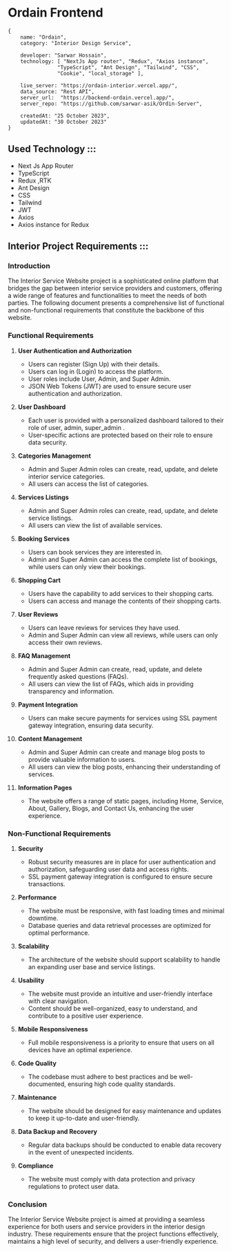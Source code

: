 # Ordain Frontend

```tsx
{
    name: "Ordain",
    category: "Interior Design Service",

    developer: "Sarwar Hossain",
    technology: [ "NextJs App router", "Redux", "Axios instance",
                "TypeScript", "Ant Design", "Tailwind", "CSS",
                "Cookie", "local_storage" ],

    live_server: "https://ordain-interior.vercel.app/",
    data_source: "Rest API",
    server_url:  "https://backend-ordain.vercel.app/",
    server_repo: "https://github.com/sarwar-asik/Ordin-Server",

    createdAt: "25 October 2023",
    updatedAt: "30 October 2023"
}
```

## Used Technology :::

- Next Js App Router
- TypeScript
- Redux ,RTK
- Ant Design
- CSS
- Tailwind
- JWT
- Axios
- Axios instance for Redux

## Interior Project Requirements :::

### Introduction

The Interior Service Website project is a sophisticated online platform that bridges the gap between interior service providers and customers, offering a wide range of features and functionalities to meet the needs of both parties. The following document presents a comprehensive list of functional and non-functional requirements that constitute the backbone of this website.

### Functional Requirements

1. **User Authentication and Authorization**

   - Users can register (Sign Up) with their details.
   - Users can log in (Login) to access the platform.
   - User roles include User, Admin, and Super Admin.
   - JSON Web Tokens (JWT) are used to ensure secure user authentication and authorization.

2. **User Dashboard**

   - Each user is provided with a personalized dashboard tailored to their role of user, admin, super_admin .
   - User-specific actions are protected based on their role to ensure data security.

3. **Categories Management**

   - Admin and Super Admin roles can create, read, update, and delete interior service categories.
   - All users can access the list of categories.

4. **Services Listings**

   - Admin and Super Admin roles can create, read, update, and delete service listings.
   - All users can view the list of available services.

5. **Booking Services**

   - Users can book services they are interested in.
   - Admin and Super Admin can access the complete list of bookings, while users can only view their bookings.

6. **Shopping Cart**

   - Users have the capability to add services to their shopping carts.
   - Users can access and manage the contents of their shopping carts.

7. **User Reviews**

   - Users can leave reviews for services they have used.
   - Admin and Super Admin can view all reviews, while users can only access their own reviews.

8. **FAQ Management**

   - Admin and Super Admin can create, read, update, and delete frequently asked questions (FAQs).
   - All users can view the list of FAQs, which aids in providing transparency and information.

9. **Payment Integration**

   - Users can make secure payments for services using SSL payment gateway integration, ensuring data security.

10. **Content Management**

    - Admin and Super Admin can create and manage blog posts to provide valuable information to users.
    - All users can view the blog posts, enhancing their understanding of services.

11. **Information Pages**
    - The website offers a range of static pages, including Home, Service, About, Gallery, Blogs, and Contact Us, enhancing the user experience.

### Non-Functional Requirements

1. **Security**

   - Robust security measures are in place for user authentication and authorization, safeguarding user data and access rights.
   - SSL payment gateway integration is configured to ensure secure transactions.

2. **Performance**

   - The website must be responsive, with fast loading times and minimal downtime.
   - Database queries and data retrieval processes are optimized for optimal performance.

3. **Scalability**

   - The architecture of the website should support scalability to handle an expanding user base and service listings.

4. **Usability**

   - The website must provide an intuitive and user-friendly interface with clear navigation.
   - Content should be well-organized, easy to understand, and contribute to a positive user experience.

5. **Mobile Responsiveness**

   - Full mobile responsiveness is a priority to ensure that users on all devices have an optimal experience.

6. **Code Quality**

   - The codebase must adhere to best practices and be well-documented, ensuring high code quality standards.

7. **Maintenance**

   - The website should be designed for easy maintenance and updates to keep it up-to-date and user-friendly.

8. **Data Backup and Recovery**

   - Regular data backups should be conducted to enable data recovery in the event of unexpected incidents.

9. **Compliance**
   - The website must comply with data protection and privacy regulations to protect user data.

### Conclusion

The Interior Service Website project is aimed at providing a seamless experience for both users and service providers in the interior design industry. These requirements ensure that the project functions effectively, maintains a high level of security, and delivers a user-friendly experience.
